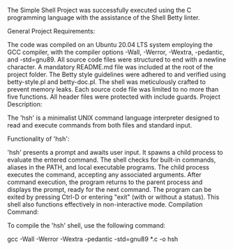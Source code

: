 The Simple Shell Project was successfully executed using the C programming language with the assistance of the Shell Betty linter.

General Project Requirements:

The code was compiled on an Ubuntu 20.04 LTS system employing the GCC compiler, with the compiler options -Wall, -Werror, -Wextra, -pedantic, and -std=gnu89.
All source code files were structured to end with a newline character.
A mandatory README.md file was included at the root of the project folder.
The Betty style guidelines were adhered to and verified using betty-style.pl and betty-doc.pl.
The shell was meticulously crafted to prevent memory leaks.
Each source code file was limited to no more than five functions.
All header files were protected with include guards.
Project Description:

The 'hsh' is a minimalist UNIX command language interpreter designed to read and execute commands from both files and standard input.

Functionality of 'hsh':

'hsh' presents a prompt and awaits user input.
It spawns a child process to evaluate the entered command.
The shell checks for built-in commands, aliases in the PATH, and local executable programs.
The child process executes the command, accepting any associated arguments.
After command execution, the program returns to the parent process and displays the prompt, ready for the next command.
The program can be exited by pressing Ctrl-D or entering "exit" (with or without a status).
This shell also functions effectively in non-interactive mode.
Compilation Command:

To compile the 'hsh' shell, use the following command:

gcc -Wall -Werror -Wextra -pedantic -std=gnu89 *.c -o hsh

